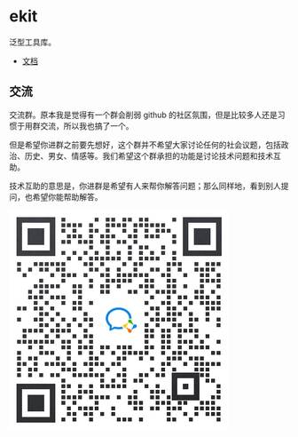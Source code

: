 # ekit
泛型工具库。

- [文档](https://ekit.gocn.vip/ekit/develop/guide/)

## 交流

交流群。原本我是觉得有一个群会削弱 github 的社区氛围，但是比较多人还是习惯于用群交流，所以我也搞了一个。

但是希望你进群之前要先想好，这个群并不希望大家讨论任何的社会议题，包括政治、历史、男女、情感等。我们希望这个群承担的功能是讨论技术问题和技术互助。

技术互助的意思是，你进群是希望有人来帮你解答问题；那么同样地，看到别人提问，也希望你能帮助解答。

![入群](./.imgs/contact_me_qr.jpg)